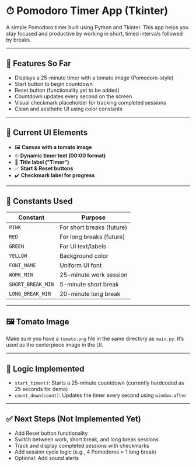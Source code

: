 
# ⏱ Pomodoro Timer App (Tkinter)

A simple Pomodoro timer built using Python and Tkinter. This app helps you stay focused and productive by working in short, timed intervals followed by breaks.

---

## 🚀 Features So Far

- Displays a 25-minute timer with a tomato image (Pomodoro-style)
- Start button to begin countdown
- Reset button (functionality yet to be added)
- Countdown updates every second on the screen
- Visual checkmark placeholder for tracking completed sessions
- Clean and aesthetic UI using color constants

---

## 🧱 Current UI Elements

- 🖼 **Canvas with a tomato image**
- ⏲ **Dynamic timer text (00:00 format)**
- 🎯 **Title label ("Timer")**
- ✅ **Start & Reset buttons**
- ✔️ **Checkmark label for progress**

---

## 🎨 Constants Used

| Constant         | Purpose                  |
|------------------|---------------------------|
| `PINK`           | For short breaks (future) |
| `RED`            | For long breaks (future)  |
| `GREEN`          | For UI text/labels        |
| `YELLOW`         | Background color          |
| `FONT_NAME`      | Uniform UI font           |
| `WORK_MIN`       | 25-minute work session    |
| `SHORT_BREAK_MIN`| 5-minute short break      |
| `LONG_BREAK_MIN` | 20-minute long break      |

---

## 🖼 Tomato Image

Make sure you have a `tomato.png` file in the same directory as `main.py`. It’s used as the centerpiece image in the UI.

---

## 🧠 Logic Implemented

- `start_timer()`: Starts a 25-minute countdown (currently hardcoded as 25 seconds for demo)
- `count_down(count)`: Updates the timer every second using `window.after`

---

## ✅ Next Steps (Not Implemented Yet)

- Add Reset button functionality
- Switch between work, short break, and long break sessions
- Track and display completed sessions with checkmarks
- Add session cycle logic (e.g., 4 Pomodoros = 1 long break)
- Optional: Add sound alerts